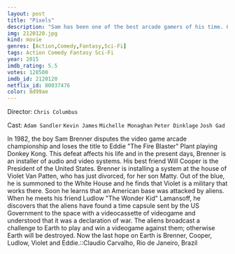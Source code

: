 ```yaml
---
layout: post
title: "Pixels"
description: "Sam has been one of the best arcade gamers of his time. Once in an international tournament NASA sent the video recording of all the games to space for intelligent beings to find and know more about humans. However the aliens interpreted the games as a challenge and began attacking Earth using the video game data. It's now up to Sam and other old time arcade game champions to save the Earth from the vide.."
img: 2120120.jpg
kind: movie
genres: [Action,Comedy,Fantasy,Sci-Fi]
tags: Action Comedy Fantasy Sci-Fi 
year: 2015
imdb_rating: 5.5
votes: 128500
imdb_id: 2120120
netflix_id: 80037476
color: 8d99ae
---
```

Director: `Chris Columbus`  

Cast: `Adam Sandler` `Kevin James` `Michelle Monaghan` `Peter Dinklage` `Josh Gad` 

In 1982, the boy Sam Brenner disputes the video game arcade championship and loses the title to Eddie "The Fire Blaster" Plant playing Donkey Kong. This defeat affects his life and in the present days, Brenner is an installer of audio and video systems. His best friend Will Cooper is the President of the United States. Brenner is installing a system at the house of Violet Van Patten, who has just divorced, for her son Matty. Out of the blue, he is summoned to the White House and he finds that Violet is a military that works there. Soon he learns that an American base was attacked by aliens. When he meets his friend Ludlow "The Wonder Kid" Lamansoff, he discovers that the aliens have found a time capsule sent by the US Government to the space with a videocassette of videogame and understood that it was a declaration of war. The aliens broadcast a challenge to Earth to play and win a videogame against them; otherwise Earth will be destroyed. Now the last hope on Earth is Brenner, Cooper, Ludlow, Violet and Eddie.::Claudio Carvalho, Rio de Janeiro, Brazil
